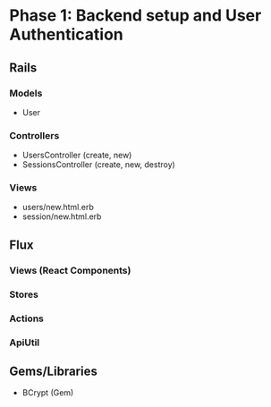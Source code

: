 # Phase 1:  Backend setup and User Authentication

## Rails
### Models
* User


### Controllers
* UsersController (create, new)
* SessionsController (create, new, destroy)


### Views
* users/new.html.erb
* session/new.html.erb

## Flux
### Views (React Components)

### Stores

### Actions

### ApiUtil

## Gems/Libraries
* BCrypt (Gem)
